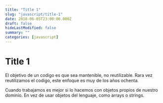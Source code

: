 ```yaml
---
title: "Title 1"
slug: "javascript/title-1"
date: 2018-06-05T23:00:00.000Z
draft: false
hideLastModified: false
summary: ""
categories: [javascript]
---
```


Title 1
================================================================================

  El objetivo de un codigo es que sea mantenible, no reutilizable. Rara vez 
  reutilizamos el codigo, este enfoque es muy de los años ochenta.
  
  Cuando trabajamos es mejor si lo hacemos con objetos propios
  de nuestro dominio. En vez de usar objetos del lenguaje, como arrays o
  strings.

